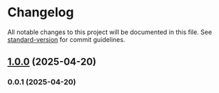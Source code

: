 # Changelog

All notable changes to this project will be documented in this file. See [standard-version](https://github.com/conventional-changelog/standard-version) for commit guidelines.

## [1.0.0](https://github.com/kikobeats/detect-html/compare/v0.0.1...v1.0.0) (2025-04-20)

### 0.0.1 (2025-04-20)

